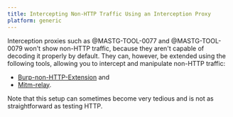 ```yaml
---
title: Intercepting Non-HTTP Traffic Using an Interception Proxy
platform: generic
---
```


Interception proxies such as @MASTG-TOOL-0077 and @MASTG-TOOL-0079 won't show non-HTTP traffic, because they aren't capable of decoding it properly by default. They can, however, be extended using the following tools, allowing you to intercept and manipulate non-HTTP traffic:

- [Burp-non-HTTP-Extension](https://github.com/summitt/Burp-Non-HTTP-Extension "Burp-non-HTTP-Extension") and
- [Mitm-relay](https://github.com/jrmdev/mitm_relay "Mitm-relay").

Note that this setup can sometimes become very tedious and is not as straightforward as testing HTTP.
